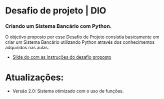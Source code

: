 # Desafio de projeto | DIO

### Criando um Sistema Bancário com Python.
O objetivo proposto por esse Desafio de Projeto consistia basicamente em criar um Sistema Bancário utilizando Python através dos conhecimentos adquiridos nas aulas.

* <a href="https://academiapme-my.sharepoint.com/:p:/g/personal/kawan_dio_me/Ef-dMEJYq9BPotZQso7LUCwBJd7gDqCC2SYlUYx0ayrGNQ?e=G79e2L" target="_blank">Slide do com as instruções do desafio proposto</a>

# Atualizações:
* Versão 2.0: Sistema otimizado com o uso de funções.
